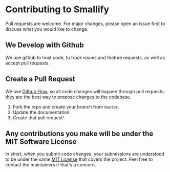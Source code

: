 # Contributing to Smallify

Pull requests are welcome. For major changes, please open an issue first to discuss what you would like to change.

## We Develop with Github

We use github to host code, to track issues and feature requests, as well as accept pull requests.

## Create a Pull Request

We use [Github Flow](https://guides.github.com/introduction/flow/index.html), so all code changes will happen through pull requests; they are the best way to propose changes to the codebase.

1. Fork the repo and create your branch from `master`.
2. Update the documentation.
3. Create that pull request!

## Any contributions you make will be under the MIT Software License

In short, when you submit code changes, your submissions are understood to be under the same [MIT License](http://choosealicense.com/licenses/mit/) that covers the project. Feel free to contact the maintainers if that's a concern.
